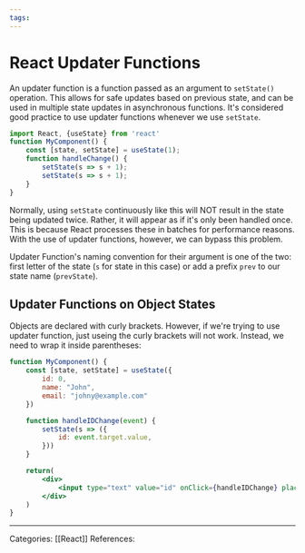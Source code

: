 ```yaml
---
tags:
---
```

# React Updater Functions
An updater function is a function passed as an argument to `setState()` operation. This allows for safe updates based on previous state, and can be used in multiple state updates in asynchronous functions. It's considered good practice to use updater functions whenever we use `setState`.

```jsx
import React, {useState} from 'react'
function MyComponent() {
	const [state, setState] = useState(1);
	function handleChange() {
		setState(s => s + 1);
		setState(s => s + 1);
	}
}
```
Normally, using `setState` continuously like this will NOT result in the state being updated twice. Rather, it will appear as if it's only been handled once. This is because React processes these in batches for performance reasons. With the use of updater functions, however, we can bypass this problem.

Updater Function's naming convention for their argument is one of the two: first letter of the state (`s` for state in this case) or add a prefix `prev` to our state name (`prevState`).

## Updater Functions on Object States
Objects are declared with curly brackets. However, if we're trying to use updater function, just useing the curly brackets will not work. Instead, we need to wrap it inside parentheses:

```jsx
function MyComponent() {
	const [state, setState] = useState({
		id: 0,
		name: "John",
		email: "johny@example.com"
	})

	function handleIDChange(event) {
		setState(s => ({
			id: event.target.value,
		}))
	}

	return(
		<div>
			<input type="text" value="id" onClick={handleIDChange} placeholder="id"/>
		</div>
	)
}
```

---
Categories: [[React]]
References:
